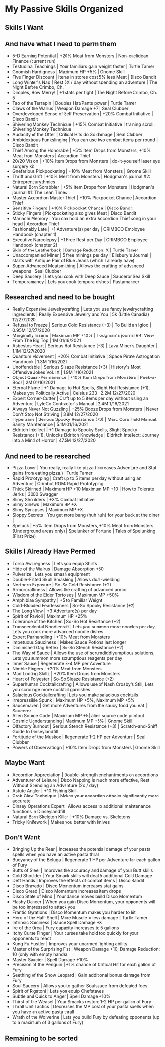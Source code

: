 # My Passive Skills Organized

## Skills I Want

## And have what I need to perm them 

* 5-D Earning Potential | +20% Meat from Monsters | Non-euclidean Finance (current run)
* Testudinal Teachings | Your familiars gain weight faster | Turtle Tamer
* Gnomish Hardigness | Maximum HP +5% | Gnome Skill 
* Five Finger Discount | Items in stores cost 5% less Meat | Disco Bandit
* Long Winter's Nap | Rest 5X / day without spending an adventure | The Night Before Crimbo, Ch. 1
* Dimples, How Merry! | +1 stats per fight | The Night Before Crimbo, Ch. 5
* Tao of the Terrapin | Doubles Hat/Pants power | Turtle Tamer
* Claws of the Walrus | Weapon Damage +7 | Seal Clubber
* Overdeveloped Sense of Self Preservation | +20% Combat Initiative | Disco Bandit
* Shivering Monkey Technique | +15% Combat Initiative | training scroll: Shivering Monkey Technique
* Audacity of the Otter | Critical Hits do 3x damage | Seal Clubber
* Ambidextrous Funkslinging | You can use two combat items per round | Disco Bandit
* Thief Among the Honorable | +5% Item Drops from Monsters, +10% Meat from Monsters | Accordion Thief
* 20/20 Vision | +10% Item Drops from Monsters | do-it-yourself laser eye surgery kit
* Gnefarious Pickpocketing | +10% Meat from Monsters | Gnome Skill
* Thrift and Grift | +10% Meat from Monsters | Hodgman's journal #2: Entrepreneurythmics
* Natural Born Scrabbler | +5% Item Drops from Monsters | Hodgman's journal #1: The Lean Times
* Master Accordion Master Thief | +10% Pickpocket Chance | Accordion Thief
* Sensitive Fingers | +10% Pickpocket Chance | Disco Bandit
* Sticky Fingers | Pickpocketing also gives Meat | Disco Bandit
* Mariachi Memory | You can hold an extra Accordion Thief song in your head | Accordion Thief
* Fashionably Late | +1 Adventure(s) per day | CRIMBCO Employee Handbook (chapter 1)
* Executive Narcolepsy | +1 Free Rest per Day | CRIMBCO Employee Handbook (chapter 2)
* Skin of the Leatherback | Damage Reduction: X | Turtle Tamer
* Unaccompanied Miner | 5 free minings per day | Ellsbury's Journal | starts with Antique Pair of Blue Jeans (which I already have)
* Super-Advanced Meatsmithing | Allows the crafting of advanced weapons | Seal Clubber
* Deep Saucery | Lets you cook with Deep Sauce | Sauceror Sea Skill
* Tempuramancy | Lets you cook tempura dishes | Pastamancer


## Researched and need to be bought

* Really Expensive Jewelrycrafting | Lets you use fancy jewelrycrafting ingredients | Really Expensive Jewelry and You | 5k (Little Canadia) 12/27/2020
* Refusal to Freeze | Serious Cold Resistance (+3) | To Build an Igloo | 0.95M 12/27/2020
* Marginally Insane | Maximum MP +10% | Hodgman's journal #4: View From The Big Top | 1M 01/16/2021
* Asbestos Heart | Serious Hot Resistance (+3) | Lava Miner's Daughter | 1.1M 12/27/2020
* Quantum Movement | +20% Combat Initiative | Space Pirate Astrogation Handbook | 1.3M 1/16/2021
* Unoffendable | Serious Sleaze Resistance (+3) | History's Most Offensive Jokes Vol. IX | 1.9M 1/16/2021
* Object Quasi-Permanence | +10% Item Drops from Monsters | Peek-a-Boo! | 2M 01/16/2021
* Eternal Flame | +1 Damage to Hot Spells, Slight Hot Resistance (+1), Makes you Politically Active | Celsius 233 | 2.2M 12/27/2020
* Expert Corner-Cutter | Craft up to 5 items per day without using an Adventure | LyleCo Contractor's Manual | 2.4M 1/16/2021
* Always Never Not Guzzling | +25% Booze Drops from Monsters | Never Don't Stop Not Striving | 3.8M 12/27/2020
* Hypersane | Serious Spooky Resistance (+3) | Merc Core Field Manual: Sanity Maintenance | 5.1M 01/16/2021
* Eldritch Intellect | +1 Damage to Spooky Spells, Slight Spooky Resistance (+1), Unlocks Eldritch Knowledge | Eldritch Intellect: Journey into a Mind of Horror | 47.5M 12/27/2020

## And need to be researched

* Pizza Lover | You really, really like pizza (Increases Adventure and Stat gains from eating pizza.) | Turtle Tamer
* Rapid Prototyping | Craft up to 5 items per day without using an Adventure | Crimbot ROM: Rapid Prototyping
* Thick Skinned | Maximum HP +10 Maximum MP +10 | How to Tolerate Jerks | 3000 Swagger 
* Slimy Shoulders | +X% Combat Initiative
* Slimy Sinews | Maximum HP +X
* Slimy Synapses | Maximum MP +X
* Sloppy Secrets | You get more bang (huh huh) for your buck at the diner | 
* Speluck | +5% Item Drops from Monsters, +10% Meat from Monsters (Underground areas only) | Spelunker of Fortune | Tales of Spelunking (First Prize)



## Skills I Already Have Permed
* Torso Awaregness | Lets you equip Shirts
* Hide of the Walrus | Damage Absorption +50
* Pulverize | Lets you smash equipment
* Double-Fisted Skull Smashing | Allows dual-wielding
* Northern Exposure | So-So Cold Resistance (+2)
* Armorcraftiness | Allows the crafting of advanced armor
* Wisdom of the Elder Tortoises | Maximum MP +50%
* Amphibian Sympathy | +5 to Familiar Weight
* Cold-Blooded Fearlessness | So-So Spooky Resistance (+2)
* The Long View | +3 Adventure(s) per day
* Spirit of Ravioli | Maximum HP +25%
* Tolerance of the Kitchen | So-So Hot Resistance (+2)
* Transcendental Noodlecraft | Lets you summon more noodles per day, Lets you cook more advanced noodle dishes
* Expert Panhandling | +10% Meat from Monsters
* Impetuous Sauciness | Makes Sauce Potions last longer
* Diminished Gag Reflex | So-So Stench Resistance (+2)
* The Way of Sauce | Allows the use of scrumdiddlyumptious solutions, Lets you summon more scrumptious reagents per day
* Inner Sauce | Regenerate 3-4 MP per Adventure
* Nimble Fingers | +20% Meat from Monsters
* Mad Looting Skillz | +20% Item Drops from Monsters
* Heart of Polyester | So-So Sleaze Resistance (+2)
* Superhuman Cocktailcrafting | Allows use of Nash Crosby's Still, Lets you scrounge more cocktail garnishes
* Salacious Cocktailcrafting | Lets you make salacious cocktails
* Irrepressible Spunk | Maximum HP +5%, Maximum MP +5%
* Saucemaven | Get more Adventures from the saucy food you eat | Sauceror
* Alien Source Code | Maximum MP +5| alien source code printout 
* Cosmic Ugnderstanding | Maximum MP +5% | Gnome Skill
* Olfactory Burnout | Serious Stench Resistance (+3) | Scratch-and-Sniff Guide to Dinseylandfill
* Fortitude of the Muskox | Regenerate 1-2 HP per Adventure | Seal Clubber 
* Powers of Observatiogn | +10% Item Drops from Monsters | Gnome Skill 

## Maybe Want
* Accordion Appreciation | Double-strength enchantments on accordions
* Adventurer of Leisure | Disco Napping is much more effective, Rest Without Spending an Adventure (2x / day)
* Astute Angler | +10 Fishing Skill
* Crab Claw Technique | Makes your accordion attacks significantly more accurate
* Dinsey Operations Expert | Allows access to additional maintenance functions in Dinseylandfill
* Natural Born Skeleton Killer | +10% Damage vs. Skeletons
* Tricky Knifework | Makes you better with knives

## Don't Want
* Bringing Up the Rear | Increases the potential damage of your pasta spells when you have an active pasta thrall
* Buoyancy of the Beluga | Regenerate 1 HP per Adventure for each gallon of Fury
* Butts of Steel | Improves the accuracy and damage of your Butt skills
* Cold Shoulder | Your Smack skills will deal 5 additional Cold Damage
* Deft Hands | Improves the effects of combat items | Disco Bandit
* Disco Bravado | Disco Momentum increases stat gains
* Disco Greed | Disco Momentum increases item drops
* Disco State of Mind | Your dance moves build Disco Momentum
* Flashy Dancer | When you gain Disco Momentum, your opponents will be too impressed to attack you
* Frantic Gyrations | Disco Momentum makes you harder to hit
* Hero of the Half-Shell | More Muscle = less damage | Turtle Tamer
* Intrinsic Spiciness | Sauce Spell Damage +X
* Ire of the Orca | Fury capacity increases to 5 gallons
* Itchy Curse Finger | Your curses take hold too quickly for your opponents to react
* Kung Fu Hustler | Improves your unarmed fighting ability
* Master of the Surprising Fist | Weapon Damage +10, Damage Reduction: 10 (only with empty hands)
* Master Saucier | Spell Damage +10%
* Precision of the Penguin | +1% chance of Critical Hit for each gallon of Fury
* Seething of the Snow Leopard | Gain additional bonus damage from Fury
* Soul Saucery | Allows you to gather Soulsauce from defeated foes
* Spirit of Rigatoni | Lets you equip Chefstaves
* Subtle and Quick to Anger | Spell Damage +10%
* Thirst of the Weasel | Your Smacks restore 1-2 HP per gallon of Fury
* Thrall Unit Tactics | Decreases the MP cost of your pasta spells when you have an active pasta thrall
* Wrath of the Wolverine | Lets you build Fury by defeating opponents (up to a maximum of 3 gallons of Fury)

## Remaining to be sorted